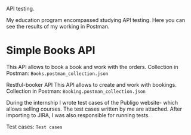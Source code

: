 API testing. 

My education program encompassed studying API testing. Here you can see the results of my working in Postman.

# Simple Books API
This API allows to book a book and work with the orders. 
Collection in Postman: `Books.postman_collection.json`



Restful-booker API
This API allows to create and work with bookings.
Collection in Postman: `Booking.postman_collection.json`


During the internship I wrote test cases of the Publigo website- which allows selling courses. The test cases written by me are attached. After importing to JIRA, I was also responsible for running tests.

Test cases: `Test cases`
